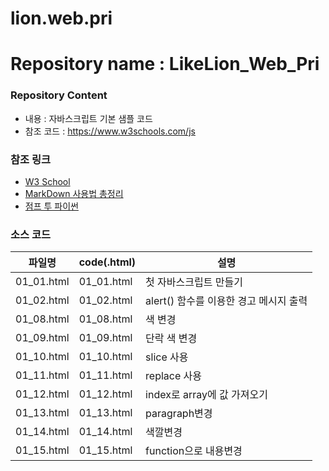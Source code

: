 # lion.web.pri
 # Repository name : LikeLion_Web_Pri
### Repository Content
  * 내용 : 자바스크립트 기본 샘플 코드
  * 참조 코드 : https://www.w3schools.com/js
### 참조 링크
  * [W3 School](https://www.w3schools.com/js)
  * [MarkDown 사용법 총정리](https://heropy.blog/2017/09/30/markdown/)
  * [점프 투 파이썬](https://wikidocs.net/book/1)
### 소스 코드
| 파일명 | code(.html) | 설명 |
|------  |---          |---   |
|01_01.html |01_01.html | 첫 자바스크립트 만들기|
|01_02.html |01_02.html | alert() 함수를 이용한 경고 메시지 출력|  
|01_08.html |01_08.html | 색 변경 |
|01_09.html |01_09.html | 단락 색 변경 |
|01_10.html |01_10.html | slice 사용 |
|01_11.html |01_11.html | replace 사용 |
|01_12.html |01_12.html | index로 array에 값 가져오기 |
|01_13.html |01_13.html | paragraph변경 |
|01_14.html |01_14.html | 색깔변경 |
|01_15.html |01_15.html | function으로 내용변경 |
